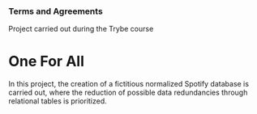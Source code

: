 ### Terms and Agreements

Project carried out during the Trybe course

# One For All

In this project, the creation of a fictitious normalized Spotify database is carried out, where the reduction of possible data redundancies through relational tables is prioritized.

